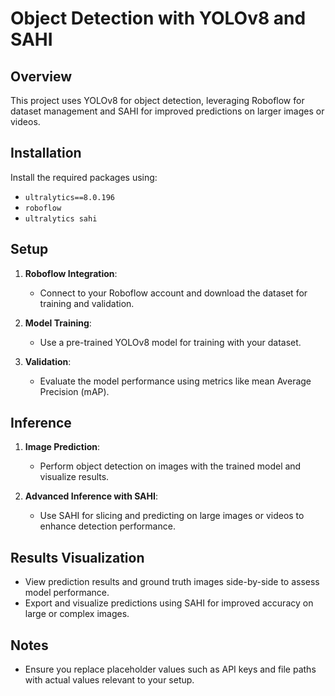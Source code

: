 # Object Detection with YOLOv8 and SAHI

## Overview

This project uses YOLOv8 for object detection, leveraging Roboflow for dataset management and SAHI for improved predictions on larger images or videos.

## Installation

Install the required packages using:

- `ultralytics==8.0.196`
- `roboflow`
- `ultralytics sahi`

## Setup

1. **Roboflow Integration**: 
   - Connect to your Roboflow account and download the dataset for training and validation.

2. **Model Training**: 
   - Use a pre-trained YOLOv8 model for training with your dataset.

3. **Validation**: 
   - Evaluate the model performance using metrics like mean Average Precision (mAP).

## Inference

1. **Image Prediction**:
   - Perform object detection on images with the trained model and visualize results.

2. **Advanced Inference with SAHI**:
   - Use SAHI for slicing and predicting on large images or videos to enhance detection performance.

## Results Visualization

- View prediction results and ground truth images side-by-side to assess model performance.
- Export and visualize predictions using SAHI for improved accuracy on large or complex images.

## Notes

- Ensure you replace placeholder values such as API keys and file paths with actual values relevant to your setup.
